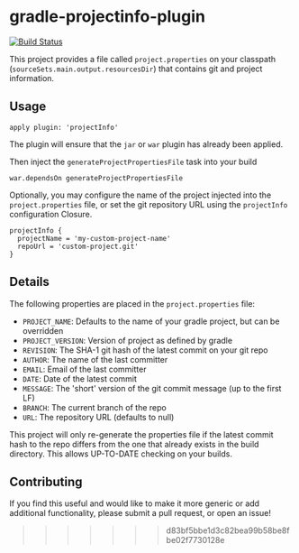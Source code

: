 # gradle-projectinfo-plugin

[![Build Status](https://drone.io/github.com/ReadyTalk/gradle-projectinfo-plugin/status.png)](https://drone.io/github.com/ReadyTalk/gradle-projectinfo-plugin/latest)

This project provides a file called `project.properties` on your classpath (`sourceSets.main.output.resourcesDir`) that contains git and project information.

## Usage

    apply plugin: 'projectInfo'

The plugin will ensure that the `jar` or `war` plugin has already been applied.

Then inject the `generateProjectPropertiesFile` task into your build

    war.dependsOn generateProjectPropertiesFile

Optionally, you may configure the name of the project injected into the
`project.properties` file, or set the git repository URL using the `projectInfo`
configuration Closure.

    projectInfo {
      projectName = 'my-custom-project-name'
      repoUrl = 'custom-project.git'
    }

## Details

The following properties are placed in the `project.properties` file:

- `PROJECT_NAME`: Defaults to the name of your gradle project, but can be overridden
- `PROJECT_VERSION`: Version of project as defined by gradle
- `REVISION`: The SHA-1 git hash of the latest commit on your git repo
- `AUTHOR`: The name of the last committer
- `EMAIL`: Email of the last committer
- `DATE`: Date of the latest commit
- `MESSAGE`: The 'short' version of the git commit message (up to the first LF)
- `BRANCH`: The current branch of the repo
- `URL`: The repository URL (defaults to null)

This project will only re-generate the properties file if the latest commit hash to the repo differs from the one that already exists in the build directory.  This allows UP-TO-DATE checking on your builds.

## Contributing

If you find this useful and would like to make it more generic or add additional functionality, please submit a pull request, or open an issue!
>>>>>>> d83bf5bbe1d3c82bea99b58be8fbe02f7730128e
